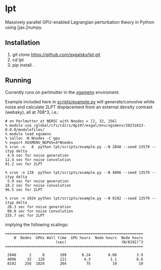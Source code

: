 # lpt
Massively parallel GPU-enabled Lagrangian perturbation theory in Python using [jax.]numpy.

## Installation
1. git clone https://github.com/exgalsky/lpt.git
2. cd lpt
3. pip install .

## Running
Currently runs on perlmutter in the [xgsmenv](https://github.com/exgalsky/xgsmenv) enviroment.

Example included here in [scripts/example.py](https://github.com/exgalsky/lpt/blob/master/scripts/example.py) will generate/convolve white noise and calculate 2LPT displacement from an external density contrast (websky), all at 768^3, i.e.:
```
# on Perlmutter at NERSC with Nnodes = [2, 32, 256]
% module use /global/cfs/cdirs/mp107/exgal/env/xgsmenv/20231013-0.0.0/modulefiles/
% module load xgsmenv
% salloc -N Nnodes -C gpu
% export XGSMENV_NGPUS=4*Nnodes
% srun -n   8  python lpt/scripts/example.py --N 2048 --seed 13579 --ityp delta
 4.9 sec for noise generation
12.4 sec for noise convolution
91.2 sec for 2LPT

% srun -n 128  python lpt/scripts/example.py --N 4096 --seed 13579 --ityp delta
 5.9 sec for noise generation
18.2 sec for noise convolution
96.5 sec for 2LPT

% srun -n 1024 python lpt/scripts/example.py --N 8192 --seed 13579 --ityp delta
 28.3 sec for noise generation 
 80.0 sec for noise convolution
155.7 sec for 2LPT
```
implying the following scalings:
```
===============================================================
    N  Nodes  GPUs Wall time  GPU hours  Node hours  Node hours 
                       (sec)                         (N/8192)^3
===============================================================

 2048      2     8       109       0.24        0.06         3.9
 4096     32   128       121        4.3         1.1         8.6
 8192    256  1024       264         75          19          19      
```
